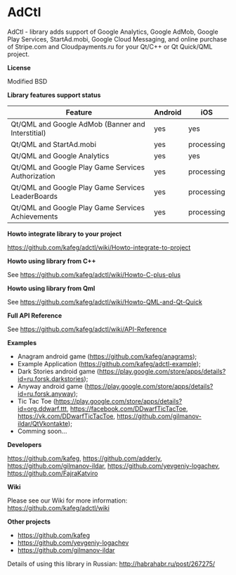 # AdCtl
AdCtl - library adds support of Google Analytics, Google AdMob, Google Play Services, StartAd.mobi, Google Cloud Messaging, and online purchase of Stripe.com and Cloudpayments.ru for your Qt/C++ or Qt Quick/QML project.

**License**

Modified BSD

**Library features support status**

Feature | Android  | iOS
--------|----------|-----
Qt/QML and Google AdMob (Banner and Interstitial) | yes | yes
Qt/QML and StartAd.mobi | yes | processing
Qt/QML and Google Analytics | yes | yes
Qt/QML and Google Play Game Services Authorization | yes | processing
Qt/QML and Google Play Game Services LeaderBoards | yes | processing
Qt/QML and Google Play Game Services Achievements | yes | processing

**Howto integrate library to your project**

https://github.com/kafeg/adctl/wiki/Howto-integrate-to-project

**Howto using library from C++**

See https://github.com/kafeg/adctl/wiki/Howto-C-plus-plus

**Howto using library from Qml**

See https://github.com/kafeg/adctl/wiki/Howto-QML-and-Qt-Quick

**Full API Reference**

See https://github.com/kafeg/adctl/wiki/API-Reference

**Examples**
- Anagram android game (https://github.com/kafeg/anagrams);
- Example Application (https://github.com/kafeg/adctl-example);
- Dark Stories android game (https://play.google.com/store/apps/details?id=ru.forsk.darkstories);
- Anyway android game (https://play.google.com/store/apps/details?id=ru.forsk.anyway);
- Tic Tac Toe (https://play.google.com/store/apps/details?id=org.ddwarf.ttt, https://facebook.com/DDwarfTicTacToe, https://vk.com/DDwarfTicTacToe, https://github.com/gilmanov-ildar/QtVkontakte);
- Comming soon...

**Developers**

https://github.com/kafeg, https://github.com/adderly, https://github.com/gilmanov-ildar, https://github.com/yevgeniy-logachev, https://github.com/FajraKatviro

**Wiki**

Please see our Wiki for more information: https://github.com/kafeg/adctl/wiki

**Other projects**
- https://github.com/kafeg
- https://github.com/yevgeniy-logachev
- https://github.com/gilmanov-ildar

Details of using this library in Russian: http://habrahabr.ru/post/267275/

